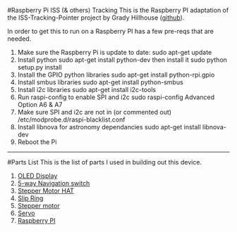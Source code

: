 #Raspberry Pi ISS (& others) Tracking
This is the Raspberry PI adaptation of the ISS-Tracking-Pointer project by Grady Hillhouse ([github](https://github.com/gradyh/ISS-Tracking-Pointer)).

In order to get this to run on a Raspberry PI has a few pre-reqs that are needed.

1. Make sure the Raspberry Pi is update to date:
  sudo apt-get update
2. Install python
  sudo apt-get install python-dev
  then install it
  sudo python setup.py install
3. Install the GPIO python libraries
  sudo apt-get install python-rpi.gpio
4. Install smbus libraries
  sudo apt-get install python-smbus
5. Install i2c libraries
  sudo apt-get install i2c-tools
6. Run raspi-config to enable SPI and i2c
  sudo raspi-config
  Advanced Option
  A6 & A7
7. Make sure SPI and i2c are not in (or commented out) /etc/modprobe.d/raspi-blacklist.conf
8. Install libnova for astronomy dependancies
  sudo apt-get install libnova-dev
9. Reboot the Pi

------------------
#Parts List
This is the list of parts I used in building out this device.

1. [OLED Display](https://www.adafruit.com/products/938)
2. [5-way Navigation switch](https://www.adafruit.com/product/504)
3. [Stepper Motor HAT](https://www.adafruit.com/products/2348)
4. [Slip Ring](https://www.adafruit.com/product/736)
5. [Stepper motor](https://www.adafruit.com/product/324)
6. [Servo](https://www.adafruit.com/product/155)
7. [Raspberry PI](https://www.adafruit.com/products/1914)
